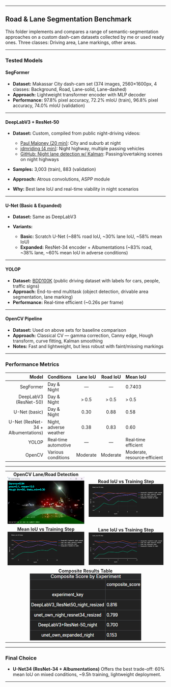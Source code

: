
---

## Road & Lane Segmentation Benchmark

This folder implements and compares a range of semantic-segmentation approaches on a custom dash-cam datasets collected by me or used ready ones.
Three classes: Driving area, Lane markings, other areas.

---

### Tested Models

#### **SegFormer**

* **Dataset:** Makassar City dash-cam set (374 images, 2560×1600px, 4 classes: Background, Road, Lane-solid, Lane-dashed)
* **Approach:** Lightweight transformer encoder with MLP decoder
* **Performance:** 97.8% pixel accuracy, 72.2% mIoU (train), 96.8% pixel accuracy, 74.0% mIoU (validation)

---

#### **DeepLabV3 + ResNet-50**

* **Dataset:** Custom, compiled from public night-driving videos:

  * [Paul Maloney (20 min)](https://youtu.be/XTzppDgByC4?si=2aH5rI1DXK4q_b0r): City and suburb at night
  * [jdmriding (4 min)](https://youtu.be/JJzWJOLrsp4?si=-TtQPn5KAsc2crMn): Night highway, multiple passing vehicles
  * [GitHub: Night lane detection w/ Kalman](https://github.com/diptamath/Lane-detection-in-Night-Enviroment-using-Kalman-Filter): Passing/overtaking scenes on night highways
* **Samples:** 3,003 (train), 883 (validation)
* **Approach:** Atrous convolutions, ASPP module
* **Why:** Best lane IoU and real-time viability in night scenarios

---

#### **U-Net (Basic & Expanded)**

* **Dataset:** Same as DeepLabV3
* **Variants:**

  * **Basic:** Scratch U-Net (\~88% road IoU, \~30% lane IoU, \~58% mean IoU)
  * **Expanded:** ResNet-34 encoder + Albumentations (\~83% road, \~38% lane, \~60% mean IoU in adverse conditions)

---

#### **YOLOP**

* **Dataset:** [BDD100K](https://dl.cv.ethz.ch/bdd100k/data/) (public driving dataset with labels for cars, people, traffic signs)
* **Approach:** End-to-end multitask (object detection, drivable area segmentation, lane marking)
* **Performance:** Real-time efficient (\~0.26s per frame)

---

#### **OpenCV Pipeline**

* **Dataset:** Used on above sets for baseline comparison
* **Approach:** Classical CV — gamma correction, Canny edge, Hough transform, curve fitting, Kalman smoothing
* **Notes:** Fast and lightweight, but less robust with faint/missing markings

---

### Performance Metrics

|                              Model | Conditions             | Lane IoU | Road IoU | Mean IoU                     |
| ---------------------------------: | :--------------------- | :------: | :------: | :--------------------------- |
|                          SegFormer | Day & Night            |     ―    |     ―    | 0.7403                       |
|              DeepLabV3 (ResNet-50) | Day & Night            |   > 0.5  |   > 0.5  | > 0.5                        |
|                      U-Net (basic) | Day & Night            |   0.30   |   0.88   | 0.58                         |
| U-Net (ResNet-34 + Albumentations) | Night, adverse weather |   0.38   |   0.83   | 0.60                         |
|                              YOLOP | Real‑time automotive   |     ―    |     ―    | Real‑time efficient          |
|                             OpenCV | Various conditions     | Moderate | Moderate | Moderate, resource‑efficient |

---

<table>
  <tr>
    <td align="center"><b>OpenCV Lane/Road Detection</b><br><img src="./demo/opencv_det.png" width="320" alt="OpenCV Lane & Road"/></td>
    <td align="center"><b>Road IoU vs Training Step</b><br><img src="./demo/Road_iou_vs_step_less (1).png" width="320" alt="Road IoU Plot"/></td>
  </tr>
  <tr>
    <td align="center"><b>Mean IoU vs Training Step</b><br><img src="./demo/Mean_iou_vs_step_less (1).png" width="320" alt="Mean IoU Plot"/></td>
    <td align="center"><b>Lane IoU vs Training Step</b><br><img src="./demo/Lane_iou_vs_step_less (1).png" width="320" alt="Lane IoU Plot"/></td>
  </tr>
  <tr>
    <td align="center" colspan="2"><b>Composite Results Table</b><br><img src="./demo/composite_table_new.png" width="350" alt="Results Table"/></td>
  </tr>
</table>

---

### Final Choice

* **U-Net34 (ResNet-34 + Albumentations)**
  Offers the best trade-off: 60% mean IoU on mixed conditions, \~9.5h training, lightweight deployment.

---

